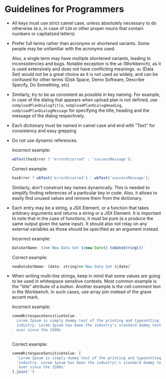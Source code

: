 # Guidelines for Programmers

- All keys must use strict camel case, unless absolutely necessary to do
  otherwise (e.x, in case of `S2N` or other proper nouns that contain numbers or
  capitalized letters)

- Prefer full terms rather than acronyms or shortened variants. Some people may
  be unfamiliar with the acronyms used.

  Also, a single term may have multiple shortened variants, leading to
  inconsistencies and bugs. Notable exception is the `wb` (Workbench), as it is
  used extensively and does not have conflicting meanings. `ds` (Data Set) would
  not be a great choice as it is not used as widely, and can be confused for
  other terms (Disk Space, Demo Software, Describe Specify, Do Something, etc)

- Similarly, try to be as consistent as possible in key naming. For example, in
  case of the dialog that appears when upload plan is not defined, use
  `noUploadPlanDialogTitle`, `noUploadPlanDialogHeading`,
  `noUploadPlanDialogMessage` for specifying the title, heading and the message
  of the dialog respectively.

- Each dictionary must be named in camel case and end with "Text" for
  consistency and easy grepping

- Do not use dynamic references.

  Incorrect example:

  ```js
  wbText(hasError ? 'errorOccurred' : 'successMessage');
  ```

  Correct example:

  ```js
  hasError ? wbText('errorOccurred') : wbText('successMessage');
  ```

  Similarly, don't construct key names dynamically. This is needed to simplify
  finding references of a particular key in code. Also, it allows to easily find
  unused values and remove them from the dictionary.

- Each entry may be a string, a JSX Element, or a function that takes arbitrary
  arguments and returns a string or a JSX Element. It is important to note that
  in the case of functions, it must be pure (e.x produce the same output given
  the same input). It should also not relay on any external variables as those
  should be specified as an argument instead.

  Incorrect example:

  ```js
  DataSetName: ()=>`New Data Set ${new Date().toDateString()}`
  ```

  Correct example:

  ```js
  newDataSetName: (date: string)=>`New Data Set ${date}`
  ```

- When writing multi-line strings, keep in mind that some values are going to be
  used in whitespace sensitive contexts. Most common example is the "title"
  attribute of a button. Another example is the cell comment text in the
  Workbench. In such cases, use array join instead of the grave accent mark.

  Incorrect example:

  ```js
  someWhitespaceSensitiveValue: `
    Lorem Ipsum is simply dummy text of the printing and typesetting
    industry. Lorem Ipsum has been the industry's standard dummy text
    ever since the 1500s
  `
  ```

  Correct example:

  ```js
  someWhitespaceSensitiveValue: [
    'Lorem Ipsum is simply dummy text of the printing and typesetting ',
    'industry. Lorem Ipsum has been the industry\'s standard dummy text ',
    'ever since the 1500s'
  ].join('')
  ```
